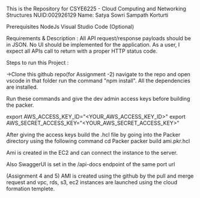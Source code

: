 This is the Repository for CSYE6225 - Cloud Computing and Networking Structures
NUID:002926129
Name: Satya Sowri Sampath Korturti

Prerequisites NodeJs Visual Studio Code (Optional)

Requirements & Description : All API request/response payloads should be in JSON. No UI should be implemented for the application. As a user, I expect all APIs call to return with a proper HTTP status code.

Steps to run this Project :

->Clone this github repo(for Assignment -2)
navigate to the repo and open vscode in that folder
run the command "npm install". All the dependencies are installed.

Run these commands and give the dev admin access keys before building the packer.

export AWS_ACCESS_KEY_ID="<YOUR_AWS_ACCESS_KEY_ID>"
export AWS_SECRET_ACCESS_KEY="<YOUR_AWS_SECRET_ACCESS_KEY>"

After giving the access keys build the .hcl file by going into the Packer directory using the following command
cd Packer
packer build ami.pkr.hcl

Ami is created in the EC2 and can connect the instance to the server.

Also SwaggerUI is set in the /api-docs endpoint of the same port url

(Assignment 4 and 5)
AMI is created using the github by the pull and merge request and vpc, rds, s3, ec2 instances are launched using the cloud formation templete.
